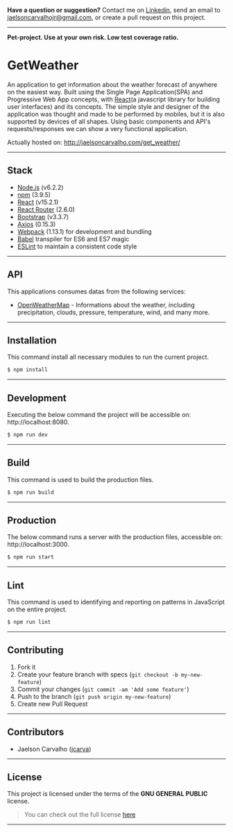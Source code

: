 **Have a question or suggestion?**
Contact me on [Linkedin](https://www.linkedin.com/in/jaelson-carvalho-4b84a3a2), send an email to jaelsoncarvalhojr@gmail.com, or create a pull request on this project.

---

**Pet-project. Use at your own risk. Low test coverage ratio.**

# GetWeather

An application to get information about the weather forecast of anywhere on the easiest way. Built using the Single Page Application(SPA) and Progressive Web App concepts, with [React](https://facebook.github.io/react/)(a javascript library for building user interfaces) and its concepts. The simple style and designer of the application was thought and made to be performed by mobiles, but it is also supported by devices of all shapes. Using basic components and API's requests/responses we can show a very functional application.

Actually hosted on: http://jaelsoncarvalho.com/get_weather/

---

## Stack

* [Node.js](https://nodejs.org) (v6.2.2)
* [npm](https://www.npmjs.com) (3.9.5)
* [React](https://facebook.github.io/react) (v15.2.1)
* [React Router](https://github.com/ReactTraining/react-router) (2.6.0)
* [Bootstrap](http://getbootstrap.com) (v3.3.7)
* [Axios](https://github.com/mzabriskie/axios) (0.15.3)
* [Webpack](https://webpack.github.io) (1.13.1) for development and bundling
* [Babel](https://babeljs.io/) transpiler for ES6 and ES7 magic
* [ESLint](http://eslint.org/) to maintain a consistent code style

---

## API

This applications consumes datas from the following services:

* [OpenWeatherMap](https://openweathermap.org) - Informations about the weather, including precipitation, clouds, pressure, temperature, wind, and many more.

---

## Installation

This command install all necessary modules to run the current project.

```bash
$ npm install
```
---

## Development

Executing the below command the project will be accessible on: http://localhost:8080.

```bash
$ npm run dev
```
---

## Build

This command is used to build the production files.

```bash
$ npm run build
```
---

## Production

The below command runs a server with the production files, accessible on: http://localhost:3000.

```bash
$ npm run start
```

---

## Lint

This command is used to identifying and reporting on patterns in JavaScript on the entire project.

```bash
$ npm run lint
```
---

## Contributing

1. Fork it
2. Create your feature branch with specs (`git checkout -b my-new-feature`)
3. Commit your changes (`git commit -am 'Add some feature'`)
4. Push to the branch (`git push origin my-new-feature`)
5. Create new Pull Request

---

## Contributors

* Jaelson Carvalho ([jcarva](https://github.com/jcarva))

---

## License

This project is licensed under the terms of the **GNU GENERAL PUBLIC** license.
>You can check out the full license [here](https://github.com/jcarva/get_weather/blob/master/LICENSE)

---
